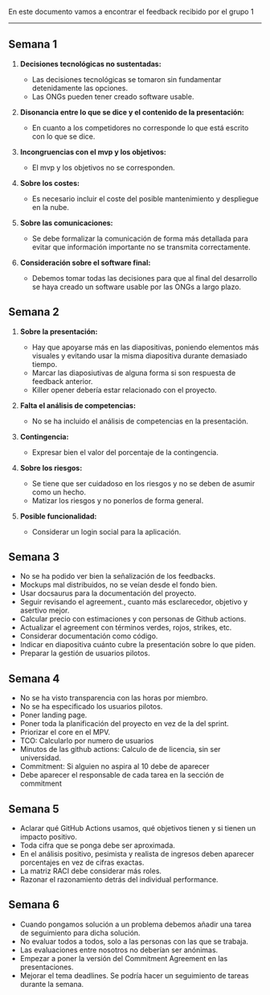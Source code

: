 En este documento vamos a encontrar el feedback recibido por el grupo 1

---

## Semana 1

1. **Decisiones tecnológicas no sustentadas:**

    - Las decisiones tecnológicas se tomaron sin fundamentar detenidamente las opciones.
    - Las ONGs pueden tener creado software usable.

2. **Disonancia entre lo que se dice y el contenido de la presentación:**

    - En cuanto a los competidores no corresponde lo que está escrito con lo que se dice.

3. **Incongruencias con el mvp y los objetivos:**

    - El mvp y los objetivos no se corresponden.

4. **Sobre los costes:**

    - Es necesario incluir el coste del posible mantenimiento y despliegue en la nube.

5. **Sobre las comunicaciones:**

    - Se debe formalizar la comunicación de forma más detallada para evitar que información importante no se transmita correctamente.

6. **Consideración sobre el software final:**
    - Debemos tomar todas las decisiones para que al final del desarrollo se haya creado un software usable por las ONGs a largo plazo.

## Semana 2

1. **Sobre la presentación:**

    - Hay que apoyarse más en las diapositivas, poniendo elementos más visuales y evitando usar la misma diapositiva durante demasiado tiempo.
    - Marcar las diaposiutivas de alguna forma si son respuesta de feedback anterior.
    - Killer opener debería estar relacionado con el proyecto.

2. **Falta el análisis de competencias:**

    - No se ha incluido el análisis de competencias en la presentación.

3. **Contingencia:**

    - Expresar bien el valor del porcentaje de la contingencia.

4. **Sobre los riesgos:**

    - Se tiene que ser cuidadoso en los riesgos y no se deben de asumir como un hecho.
    - Matizar los riesgos y no ponerlos de forma general.

5. **Posible funcionalidad:**
    - Considerar un login social para la aplicación.

## Semana 3

-   No se ha podido ver bien la señalización de los feedbacks.
-   Mockups mal distribuidos, no se veían desde el fondo bien.
-   Usar docsaurus para la documentación del proyecto.
-   Seguir revisando el agreement., cuanto más esclarecedor, objetivo y asertivo mejor.
-   Calcular precio con estimaciones y con personas de Github actions.
-   Actualizar el agreement con términos verdes, rojos, strikes, etc.
-   Considerar documentación como código.
-   Indicar en diapositiva cuánto cubre la presentación sobre lo que piden.
-   Preparar la gestión de usuarios pilotos.

## Semana 4

-   No se ha visto transparencia con las horas por miembro.
-   No se ha especificado los usuarios pilotos.
-   Poner landing page.
-   Poner toda la planificación del proyecto en vez de la del sprint.
-   Priorizar el core en el MPV.
-   TCO: Calcularlo por numero de usuarios
-   Minutos de las github actions: Calculo de de licencia, sin ser universidad.
-   Commitment: Si alguien no aspira al 10 debe de aparecer
-   Debe aparecer el responsable de cada tarea en la sección de commitment

## Semana 5

-   Aclarar qué GitHub Actions usamos, qué objetivos tienen y si tienen un impacto positivo.
-   Toda cifra que se ponga debe ser aproximada.
-   En el análisis positivo, pesimista y realista de ingresos deben aparecer porcentajes en vez de cifras exactas.
-   La matriz RACI debe considerar más roles.
-   Razonar el razonamiento detrás del individual performance.

## Semana 6

-   Cuando pongamos solución a un problema debemos añadir una tarea de seguimiento para dicha solución.
-   No evaluar todos a todos, solo a las personas con las que se trabaja.
-   Las evaluaciones entre nosotros no deberían ser anónimas.
-   Empezar a poner la versión del Commitment Agreement en las presentaciones.
-   Mejorar el tema deadlines. Se podría hacer un seguimiento de tareas durante la semana.
